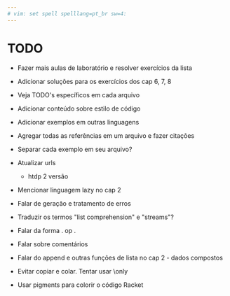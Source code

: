 ```yaml
---
# vim: set spell spelllang=pt_br sw=4:
---
```


# TODO

- Fazer mais aulas de laboratório e resolver exercícios da lista

- Adicionar soluções para os exercícios dos cap 6, 7, 8

- Veja TODO's específicos em cada arquivo

- Adicionar conteúdo sobre estilo de código

- Adicionar exemplos em outras linguagens

- Agregar todas as referências em um arquivo e fazer citações

- Separar cada exemplo em seu arquivo?

- Atualizar urls
    - htdp 2 versão

- Mencionar linguagem lazy no cap 2

- Falar de geração e tratamento de erros

- Traduzir os termos "list comprehension" e "streams"?

- Falar da forma . op .

- Falar sobre comentários

- Falar do append e outras funções de lista no cap 2 - dados compostos

- Evitar copiar e colar. Tentar usar \only

- Usar pigments para colorir o código Racket
